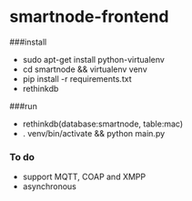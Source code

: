 # smartnode-frontend
###install
* sudo apt-get install python-virtualenv
* cd smartnode && virtualenv venv
* pip install -r requirements.txt
* rethinkdb

###run
* rethinkdb(database:smartnode, table:mac)
* . venv/bin/activate && python main.py
### To do
* support MQTT, COAP and XMPP
* asynchronous
